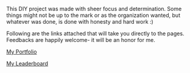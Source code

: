 This DIY project was made with sheer focus and determination. Some things might not be up to the mark or as the organization wanted, but whatever was done, is done with honesty and hard work :)

Following are the links attached that will take you directly to the pages. Feedbacks are happily welcome- it will be an honor for me.

[My Portfolio](https://shoye21.github.io/3Pillar-DIY/3Pillar%20Projects/Project-%20Portfolio/index.html "Portfolio")

[My Leaderboard](https://shoye21.github.io/3Pillar-DIY/Project-%20Leaderboard/index.html "Leaderboard")
